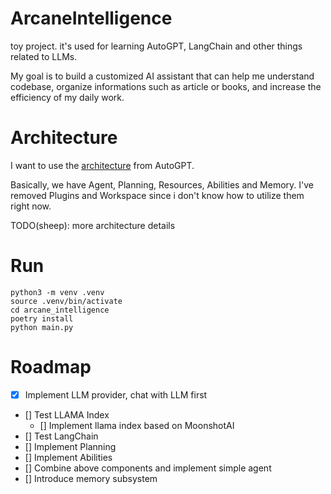 # ArcaneIntelligence

toy project. it's used for learning AutoGPT, LangChain and other things related to LLMs.

My goal is to build a customized AI assistant that can help me understand codebase, organize informations such as article or books, and increase the efficiency of my daily work.

# Architecture

I want to use the [architecture](https://github.com/Significant-Gravitas/AutoGPT/issues/4770) from AutoGPT.

Basically, we have Agent, Planning, Resources, Abilities and Memory. I've removed Plugins and Workspace since i don't know how to utilize them right now.

TODO(sheep): more architecture details

# Run

```shell
python3 -m venv .venv
source .venv/bin/activate
cd arcane_intelligence
poetry install
python main.py
```

# Roadmap

- [x] Implement LLM provider, chat with LLM first
- [] Test LLAMA Index
  - [] Implement llama index based on MoonshotAI
- [] Test LangChain
- [] Implement Planning
- [] Implement Abilities
- [] Combine above components and implement simple agent
- [] Introduce memory subsystem